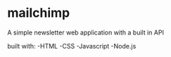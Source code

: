 # mailchimp
A simple newsletter web application with a built in API

built with: 
-HTML
-CSS
-Javascript
-Node.js
